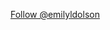 <a href="https://twitter.com/emilyldolson" class="twitter-follow-button" data-show-count="false">Follow @emilyldolson</a><script async src="//platform.twitter.com/widgets.js" charset="utf-8"></script>

<!--
**emilydolson/emilydolson** is a ✨ _special_ ✨ repository because its `README.md` (this file) appears on your GitHub profile.

Here are some ideas to get you started:

- 🔭 I’m currently working on ...
- 🌱 I’m currently learning ...
- 👯 I’m looking to collaborate on ...
- 🤔 I’m looking for help with ...
- 💬 Ask me about ...
- 📫 How to reach me: ...
- 😄 Pronouns: ...
- ⚡ Fun fact: ...
-->
